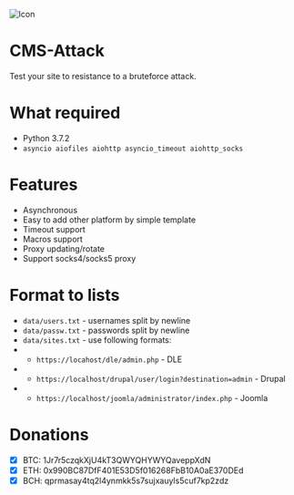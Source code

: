 ![Icon](https://img.icons8.com/color/400/000000/saw.png)

# CMS-Attack
Test your site to resistance to a bruteforce attack.

# What required
- Python 3.7.2  
- `asyncio aiofiles aiohttp asyncio_timeout aiohttp_socks`

# Features
- Asynchronous
- Easy to add other platform by simple template
- Timeout support
- Macros support
- Proxy updating/rotate
- Support socks4/socks5 proxy

# Format to lists
- `data/users.txt` - usernames split by newline
- `data/passw.txt` - passwords split by newline
- `data/sites.txt` - use following formats:
- - `https://locahost/dle/admin.php` - DLE
- - `https://localhost/drupal/user/login?destination=admin` - Drupal
- - `https://localhost/joomla/administrator/index.php` - Joomla

# Donations
- [x] BTC: 1Jr7r5czqkXjU4kT3QWYQHYWYQaveppXdN
- [x] ETH: 0x990BC87DfF401E53D5f016268FbB10A0aE370DEd
- [x] BCH: qprmasay4tq2l4ynmkk5s7sujxauyls5cuf7kp2zdz
